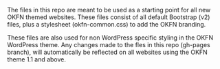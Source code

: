 The files in this repo are meant to be used as a starting point for all new OKFN themed websites.
These files consist of all default Bootstrap (v2) files, plus a stylesheet (okfn-common.css) to add the OKFN branding.

These files are also used for non WordPress specific styling in the OKFN WordPress theme. Any changes made to the fles in this repo (gh-pages branch), will automatically be reflected on all websites using the OKFN theme 1.1 and above.